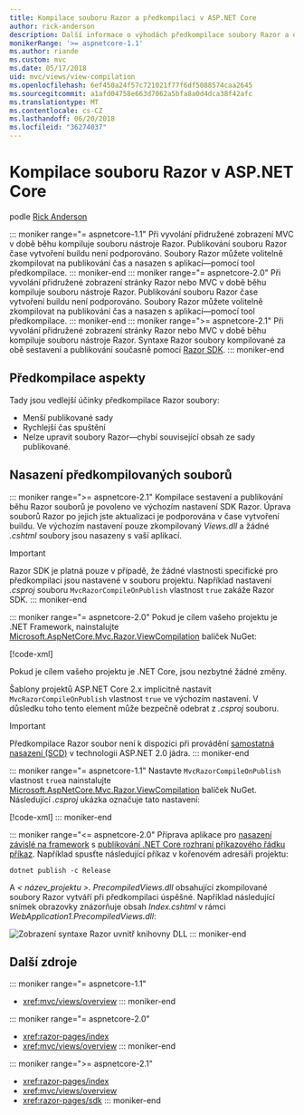 ```yaml
---
title: Kompilace souboru Razor a předkompilaci v ASP.NET Core
author: rick-anderson
description: Další informace o výhodách předkompilace soubory Razor a o způsobech Razor předkompilaci souboru v aplikaci ASP.NET Core.
monikerRange: '>= aspnetcore-1.1'
ms.author: riande
ms.custom: mvc
ms.date: 05/17/2018
uid: mvc/views/view-compilation
ms.openlocfilehash: 6ef450a24f57c721021f77f6df5088574caa2645
ms.sourcegitcommit: a1afd04758e663d7062a5bfa8a0d4dca38f42afc
ms.translationtype: MT
ms.contentlocale: cs-CZ
ms.lasthandoff: 06/20/2018
ms.locfileid: "36274037"
---
```

# <a name="razor-file-compilation-in-aspnet-core"></a>Kompilace souboru Razor v ASP.NET Core

podle [Rick Anderson](https://twitter.com/RickAndMSFT)

::: moniker range="= aspnetcore-1.1"
Při vyvolání přidružené zobrazení MVC v době běhu kompiluje souboru nástroje Razor. Publikování souboru Razor čase vytvoření buildu není podporováno. Soubory Razor můžete volitelně zkompilovat na publikování čas a nasazen s aplikací&mdash;pomocí tool předkompilace.
::: moniker-end
::: moniker range="= aspnetcore-2.0"
Při vyvolání přidružené zobrazení stránky Razor nebo MVC v době běhu kompiluje souboru nástroje Razor. Publikování souboru Razor čase vytvoření buildu není podporováno. Soubory Razor můžete volitelně zkompilovat na publikování čas a nasazen s aplikací&mdash;pomocí tool předkompilace.
::: moniker-end
::: moniker range=">= aspnetcore-2.1"
Při vyvolání přidružené zobrazení stránky Razor nebo MVC v době běhu kompiluje souboru nástroje Razor. Syntaxe Razor soubory kompilované za obě sestavení a publikování současně pomocí [Razor SDK](xref:razor-pages/sdk).
::: moniker-end

## <a name="precompilation-considerations"></a>Předkompilace aspekty

Tady jsou vedlejší účinky předkompilace Razor soubory:

* Menší publikované sady
* Rychlejší čas spuštění
* Nelze upravit soubory Razor&mdash;chybí související obsah ze sady publikované.

## <a name="deploy-precompiled-files"></a>Nasazení předkompilovaných souborů

::: moniker range=">= aspnetcore-2.1"
Kompilace sestavení a publikování běhu Razor souborů je povoleno ve výchozím nastavení SDK Razor. Úprava souborů Razor po jejich jste aktualizaci je podporována v čase vytvoření buildu. Ve výchozím nastavení pouze zkompilovaný *Views.dll* a žádné *.cshtml* soubory jsou nasazeny s vaší aplikací.

> [!IMPORTANT]
> Razor SDK je platná pouze v případě, že žádné vlastnosti specifické pro předkompilaci jsou nastavené v souboru projektu. Například nastavení *.csproj* souboru `MvcRazorCompileOnPublish` vlastnost `true` zakáže Razor SDK.
::: moniker-end

::: moniker range="= aspnetcore-2.0"
Pokud je cílem vašeho projektu je .NET Framework, nainstalujte [Microsoft.AspNetCore.Mvc.Razor.ViewCompilation](https://www.nuget.org/packages/Microsoft.AspNetCore.Mvc.Razor.ViewCompilation/) balíček NuGet:

[!code-xml[](view-compilation/sample/DotNetFrameworkProject.csproj?name=snippet_ViewCompilationPackage)]

Pokud je cílem vašeho projektu je .NET Core, jsou nezbytné žádné změny.

Šablony projektů ASP.NET Core 2.x implicitně nastavit `MvcRazorCompileOnPublish` vlastnost `true` ve výchozím nastavení. V důsledku toho tento element může bezpečně odebrat z *.csproj* souboru.

> [!IMPORTANT]
> Předkompilace Razor soubor není k dispozici při provádění [samostatná nasazení (SCD)](/dotnet/core/deploying/#self-contained-deployments-scd) v technologii ASP.NET 2.0 jádra.
::: moniker-end

::: moniker range="= aspnetcore-1.1"
Nastavte `MvcRazorCompileOnPublish` vlastnost `true`a nainstalujte [Microsoft.AspNetCore.Mvc.Razor.ViewCompilation](https://www.nuget.org/packages/Microsoft.AspNetCore.Mvc.Razor.ViewCompilation/) balíček NuGet. Následující *.csproj* ukázka označuje tato nastavení:

[!code-xml[](view-compilation/sample/MvcRazorCompileOnPublish.csproj?highlight=4,10)]
::: moniker-end

::: moniker range="<= aspnetcore-2.0"
Příprava aplikace pro [nasazení závislé na framework](/dotnet/core/deploying/#framework-dependent-deployments-fdd) s [publikování .NET Core rozhraní příkazového řádku příkaz](/dotnet/core/tools/dotnet-publish). Například spusťte následující příkaz v kořenovém adresáři projektu:

```console
dotnet publish -c Release
```

A *< název_projektu >. PrecompiledViews.dll* obsahující zkompilované soubory Razor vytváří při předkompilaci úspěšné. Například následující snímek obrazovky znázorňuje obsah *Index.cshtml* v rámci *WebApplication1.PrecompiledViews.dll*:

![Zobrazení syntaxe Razor uvnitř knihovny DLL](view-compilation/_static/razor-views-in-dll.png)
::: moniker-end

## <a name="additional-resources"></a>Další zdroje

::: moniker range="= aspnetcore-1.1"
* <xref:mvc/views/overview>
::: moniker-end

::: moniker range="= aspnetcore-2.0"
* <xref:razor-pages/index>
* <xref:mvc/views/overview>
::: moniker-end

::: moniker range=">= aspnetcore-2.1"
* <xref:razor-pages/index>
* <xref:mvc/views/overview>
* <xref:razor-pages/sdk>
::: moniker-end